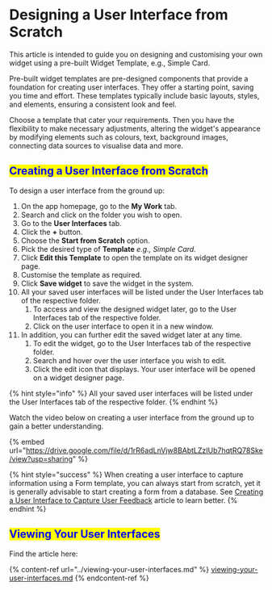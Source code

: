 # Designing a User Interface from Scratch

This article is intended to guide you on designing and customising your own widget using a pre-built Widget Template, e.g., Simple Card.

Pre-built widget templates are pre-designed components that provide a foundation for creating user interfaces. They offer a starting point, saving you time and effort. These templates typically include basic layouts, styles, and elements, ensuring a consistent look and feel.

Choose a template that cater your requirements. Then you have the flexibility to make necessary adjustments, altering the widget's appearance by modifying elements such as colours, text, background images, connecting data sources to visualise data and more.

## <mark style="color:blue;">Creating a User Interface from Scratch</mark>

To design a user interface from the ground up:

1. On the app homepage, go to the **My Work** tab.
2. Search and click on the folder you wish to open.
3. Go to the **User Interfaces** tab.
4. Click the **+** button.
5. Choose the **Start from Scratch** option.
6. Pick the desired type of **Template** _e.g., Simple Card._
7. Click **Edit this Template** to open the template on its widget designer page.
8. Customise the template as required.
9. Click **Save widget** to save the widget in the system.
10. All your saved user interfaces will be listed under the User Interfaces tab of the respective folder.
    1. To access and view the designed widget later, go to the User Interfaces tab of the respective folder.
    2. Click on the user interface to open it in a new window.
11. In addition, you can further edit the saved widget later at any time.
    1. To edit the widget, go to the User Interfaces tab of the respective folder.
    2. Search and hover over the user interface you wish to edit.
    3. Click the edit icon that displays. Your user interface will be opened on a widget designer page.



{% hint style="info" %}
All your saved user interfaces will be listed under the User Interfaces tab of the respective folder.
{% endhint %}

Watch the video below on creating a user interface from the ground up to gain a better understanding.

{% embed url="https://drive.google.com/file/d/1rR6adLnVjw8BAbtLZzIUb7hqtRQ78Ske/view?usp=sharing" %}



{% hint style="success" %}
When creating a user interface to capture information using a Form template, you can always start from scratch, yet it is generally advisable to start creating a form from a database. See [Creating a User Interface to Capture User Feedback](designing-a-user-interface-to-capture-user-feedback.md) article to learn better.
{% endhint %}

## <mark style="color:blue;">Viewing Your User Interfaces</mark>

Find the article here:

{% content-ref url="../viewing-your-user-interfaces.md" %}
[viewing-your-user-interfaces.md](../viewing-your-user-interfaces.md)
{% endcontent-ref %}

